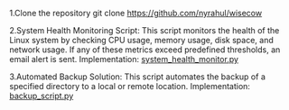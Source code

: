 1.Clone the repository git clone https://github.com/nyrahul/wisecow

2.System Health Monitoring Script:
	This script monitors the health of the Linux system by checking CPU usage, memory usage, disk space, and network usage. If any of these metrics exceed predefined thresholds, an email 		alert is sent.
	Implementation: 
	[system_health_monitor.py](system_health_monitor.py)

3.Automated Backup Solution:
	This script automates the backup of a specified directory to a local or remote location.
	Implementation: 
	[backup_script.py](backup_script.py)
